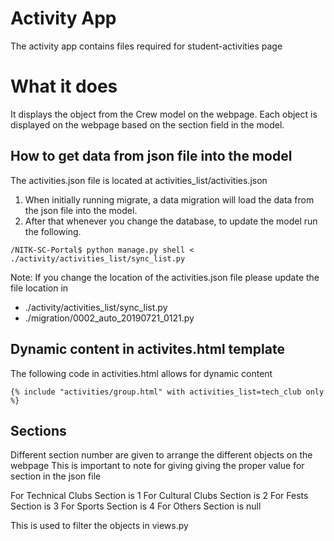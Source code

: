# Activity App

The activity app contains files required for student-activities page

# What it does

It displays the object from the Crew model on the webpage.
Each object is displayed on the webpage based on the section field in the model.

## How to get data from json file into the model

The activities.json file is located at activities_list/activities.json

1. When initially running migrate, a data migration will load the data from the json file into the model.
2. After that whenever you change the database, to update the model run the following.
```console
/NITK-SC-Portal$ python manage.py shell < ./activity/activities_list/sync_list.py
```
Note: If you change the location of the activities.json file please update the file location in
* ./activity/activities_list/sync_list.py 
* ./migration/0002_auto_20190721_0121.py

## Dynamic content in activites.html template

The following code in activities.html allows for dynamic content
```django
{% include "activities/group.html" with activities_list=tech_club only %}
```
## Sections

Different section number are given to arrange the different objects on the webpage
This is important to note for giving giving the proper value for section in the json file

For Technical Clubs Section is 1
For Cultural Clubs Section is 2
For Fests Section is 3
For Sports Section is 4
For Others Section is null

This is used to filter the objects in views.py

